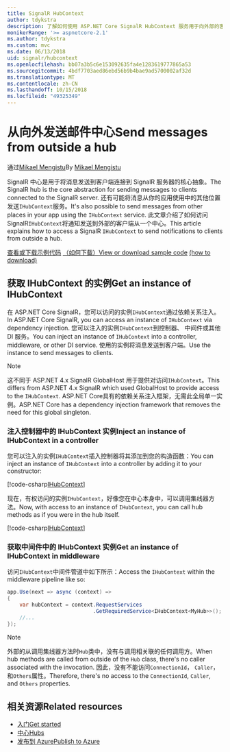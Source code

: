 ```yaml
---
title: SignalR HubContext
author: tdykstra
description: 了解如何使用 ASP.NET Core SignalR HubContext 服务用于向外部的客户端从一个中心发送通知。
monikerRange: '>= aspnetcore-2.1'
ms.author: tdykstra
ms.custom: mvc
ms.date: 06/13/2018
uid: signalr/hubcontext
ms.openlocfilehash: bb07a3b5c6e153092635fa4e1283619777865a53
ms.sourcegitcommit: 4bdf7703aed86ebd56b9b4bae9ad5700002af32d
ms.translationtype: MT
ms.contentlocale: zh-CN
ms.lasthandoff: 10/15/2018
ms.locfileid: "49325349"
---
```

# <a name="send-messages-from-outside-a-hub"></a><span data-ttu-id="3adec-103">从向外发送邮件中心</span><span class="sxs-lookup"><span data-stu-id="3adec-103">Send messages from outside a hub</span></span>

<span data-ttu-id="3adec-104">通过[Mikael Mengistu](https://twitter.com/MikaelM_12)</span><span class="sxs-lookup"><span data-stu-id="3adec-104">By [Mikael Mengistu](https://twitter.com/MikaelM_12)</span></span>

<span data-ttu-id="3adec-105">SignalR 中心是用于将消息发送到客户端连接到 SignalR 服务器的核心抽象。</span><span class="sxs-lookup"><span data-stu-id="3adec-105">The SignalR hub is the core abstraction for sending messages to clients connected to the SignalR server.</span></span> <span data-ttu-id="3adec-106">还有可能将消息从你的应用使用中的其他位置发送`IHubContext`服务。</span><span class="sxs-lookup"><span data-stu-id="3adec-106">It's also possible to send messages from other places in your app using the `IHubContext` service.</span></span> <span data-ttu-id="3adec-107">此文章介绍了如何访问 SignalR`IHubContext`将通知发送到外部的客户端从一个中心。</span><span class="sxs-lookup"><span data-stu-id="3adec-107">This article explains how to access a SignalR `IHubContext` to send notifications to clients from outside a hub.</span></span>

<span data-ttu-id="3adec-108">[查看或下载示例代码](https://github.com/aspnet/Docs/tree/master/aspnetcore/signalr/hubcontext/sample/) [（如何下载）](xref:tutorials/index#how-to-download-a-sample)</span><span class="sxs-lookup"><span data-stu-id="3adec-108">[View or download sample code](https://github.com/aspnet/Docs/tree/master/aspnetcore/signalr/hubcontext/sample/) [(how to download)](xref:tutorials/index#how-to-download-a-sample)</span></span>

## <a name="get-an-instance-of-ihubcontext"></a><span data-ttu-id="3adec-109">获取 IHubContext 的实例</span><span class="sxs-lookup"><span data-stu-id="3adec-109">Get an instance of IHubContext</span></span>

<span data-ttu-id="3adec-110">在 ASP.NET Core SignalR，您可以访问的实例`IHubContext`通过依赖关系注入。</span><span class="sxs-lookup"><span data-stu-id="3adec-110">In ASP.NET Core SignalR, you can access an instance of `IHubContext` via dependency injection.</span></span> <span data-ttu-id="3adec-111">您可以注入的实例`IHubContext`到控制器、 中间件或其他 DI 服务。</span><span class="sxs-lookup"><span data-stu-id="3adec-111">You can inject an instance of `IHubContext` into a controller, middleware, or other DI service.</span></span> <span data-ttu-id="3adec-112">使用的实例将消息发送到客户端。</span><span class="sxs-lookup"><span data-stu-id="3adec-112">Use the instance to send messages to clients.</span></span>

> [!NOTE]
> <span data-ttu-id="3adec-113">这不同于 ASP.NET 4.x SignalR GlobalHost 用于提供对访问`IHubContext`。</span><span class="sxs-lookup"><span data-stu-id="3adec-113">This differs from ASP.NET 4.x SignalR which used GlobalHost to provide access to the `IHubContext`.</span></span> <span data-ttu-id="3adec-114">ASP.NET Core具有的依赖关系注入框架，无需此全局单一实例。</span><span class="sxs-lookup"><span data-stu-id="3adec-114">ASP.NET Core has a dependency injection framework that removes the need for this global singleton.</span></span>

### <a name="inject-an-instance-of-ihubcontext-in-a-controller"></a><span data-ttu-id="3adec-115">注入控制器中的 IHubContext 实例</span><span class="sxs-lookup"><span data-stu-id="3adec-115">Inject an instance of IHubContext in a controller</span></span>

<span data-ttu-id="3adec-116">您可以注入的实例`IHubContext`插入控制器将其添加到您的构造函数：</span><span class="sxs-lookup"><span data-stu-id="3adec-116">You can inject an instance of `IHubContext` into a controller by adding it to your constructor:</span></span>

[!code-csharp[IHubContext](hubcontext/sample/Controllers/HomeController.cs?range=12-19,57)]

<span data-ttu-id="3adec-117">现在，有权访问的实例`IHubContext`，好像您在中心本身中，可以调用集线器方法。</span><span class="sxs-lookup"><span data-stu-id="3adec-117">Now, with access to an instance of `IHubContext`, you can call hub methods as if you were in the hub itself.</span></span>

[!code-csharp[IHubContext](hubcontext/sample/Controllers/HomeController.cs?range=21-25)]

### <a name="get-an-instance-of-ihubcontext-in-middleware"></a><span data-ttu-id="3adec-118">获取中间件中的 IHubContext 实例</span><span class="sxs-lookup"><span data-stu-id="3adec-118">Get an instance of IHubContext in middleware</span></span>

<span data-ttu-id="3adec-119">访问`IHubContext`中间件管道中如下所示：</span><span class="sxs-lookup"><span data-stu-id="3adec-119">Access the `IHubContext` within the middleware pipeline like so:</span></span>

```csharp
app.Use(next => async (context) =>
{
    var hubContext = context.RequestServices
                            .GetRequiredService<IHubContext<MyHub>>();
    //...
});
```

> [!NOTE]
> <span data-ttu-id="3adec-120">外部的从调用集线器方法时`Hub`类中，没有与调用相关联的任何调用方。</span><span class="sxs-lookup"><span data-stu-id="3adec-120">When hub methods are called from outside of the `Hub` class, there's no caller associated with the invocation.</span></span> <span data-ttu-id="3adec-121">因此，没有不能访问`ConnectionId`， `Caller`，和`Others`属性。</span><span class="sxs-lookup"><span data-stu-id="3adec-121">Therefore, there's no access to the `ConnectionId`, `Caller`, and `Others` properties.</span></span>

## <a name="related-resources"></a><span data-ttu-id="3adec-122">相关资源</span><span class="sxs-lookup"><span data-stu-id="3adec-122">Related resources</span></span>

* [<span data-ttu-id="3adec-123">入门</span><span class="sxs-lookup"><span data-stu-id="3adec-123">Get started</span></span>](xref:tutorials/signalr)
* [<span data-ttu-id="3adec-124">中心</span><span class="sxs-lookup"><span data-stu-id="3adec-124">Hubs</span></span>](xref:signalr/hubs)
* [<span data-ttu-id="3adec-125">发布到 Azure</span><span class="sxs-lookup"><span data-stu-id="3adec-125">Publish to Azure</span></span>](xref:signalr/publish-to-azure-web-app)
